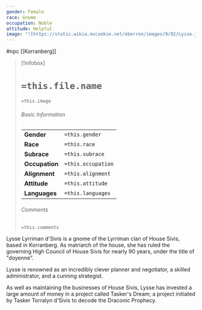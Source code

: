 ```yaml
---
gender: Female
race: Gnome
occupation: Noble
attitude: Helpful
image: "![https://static.wikia.nocookie.net/eberron/images/9/92/Lysse.jpg|250](https://static.wikia.nocookie.net/eberron/images/9/92/Lysse.jpg)"
---
```

 #npc [[Korranberg]]

> [!infobox]
> # `=this.file.name`
> `=this.image`
> ###### Basic Information
> |  |  |
> | ---- | ---- |
> | **Gender** | `=this.gender` |
> | **Race** | `=this.race` |
> | **Subrace** | `=this.subrace` |
> | **Occupation** | `=this.occupation` |
> | **Alignment** | `=this.alignment` |
> | **Attitude** | `=this.attitude` |
> | **Languages** | `=this.languages` |
> ###### Comments
> `=this.comments`

Lysse Lyrriman d'Sivis is a gnome of the Lyrriman clan of House Sivis, based in Korranberg. As matriarch of the house, she has ruled the governing High Council of House Sivis for nearly 90 years, under the title of "doyenne”.

Lysse is renowned as an incredibly clever planner and negotiator, a skilled administrator, and a cunning strategist.

As well as maintaining the businesses of House Sivis, Lysse has invested a large amount of money in a project called Tasker's Dream; a project initiated by Tasker Torralyn d'Sivis to decode the Draconic Prophecy.
